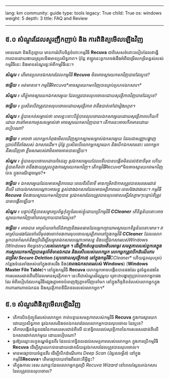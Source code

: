 

---

lang: km
community: guide
type: tools
legacy: True
child: True
os: windows
weight: 5
depth: 3
title: FAQ and Review

---

## ៥.០ សំណួរដែលសួរញឹកញាប់ និង ការពិនិត្យមើលឡើងវិញ ##

អេលេណា និងនីកូឡាយ មានការរំភើបចិត្តចំពោះកម្មវិធី **Recuva** ជាពិសេសចំពោះរបៀបដែលវាធ្វើការបានដោយងាយស្រួលនិងមានប្រសិទ្ធភាព។ ប៉ុន្តែ ឥឡូវនេះពួកគេចង់ដឹងអំពីជម្រើសកម្រិតខ្ពស់របស់កម្មវិធីនេះ និងមានសំណួរខ្លះអំពីកម្មវិធីនេះ។

<div class="background" markdown="1">

***សំណួរ** ៖ តើមានប្រភេទឯកសារដែលកម្មវិធី **Recuva** មិនអាចស្តារយកមកវិញបានដែរឬទេ?*

***ចម្លើយ** ៖ អត់មានទេ។ កម្មវិធី**Recuva**អាចស្តារយកមកវិញបានគ្រប់ប្រភេទឯកសារ។*

***សំណួរ** ៖ តើខ្ញុំអាចស្តារយកឯកសារមួយ ដែលត្រូវបានលុបចោលដោយសុវត្ថិភាពវិញបានដែរឬទេ?*

***ចម្លើយ** ៖ ប្រសិនបើវាត្រូវបានលុបចោលដោយសុវត្ថិភាព វានឹងបាត់ទៅជារៀងរហូត។*

***សំណួរ** ៖ ខ្ញុំបានកត់សម្គាល់ថា ពេលខ្លះទោះបីខ្ញុំបានលុបចោលឯកសារមួយដោយសុវត្ថិភាពហើយក៏ដោយ វានៅមានការគូសសម្គាល់ថា អាចស្តារយកមកវិញបាន។ តើការនេះអាចកើតមានដោយរបៀបណា?*

***ចម្លើយ** ៖ អាចថា លោកអ្នកកំពុងមើលឃើញស្លាកស្នាមសម្គាល់ឯកសារមួយ ដែលជាសញ្ញាបង្ហាញប្រាប់ពីទីតាំងរបស់     ឯកសារដើម។ ប៉ុន្តែ ប្រសិនបើលោកអ្នកស្តារយក និងបើកឯកសារនោះ លោកអ្នកនឹងឃើញថា ខ្លឹមសាររបស់វាមិនអាចអានបានឡើយ។*

***សំណួរ** ៖ ខ្ញុំបានលុបចោលដោយចៃដន្យ នូវឯកសារមួយដែលទើបបានបង្កើតមិនដល់៥នាទីមុន ហើយខ្ញុំបានគិតថា វានឹងងាយស្រួលក្នុងការស្តារយកមកវិញ។ តើកម្មវិធី**Recuva**មិនអាចស្តារយកវាមកវិញបាន ក្នុងករណីដូចម្តេច?*

***ចម្លើយ** ៖ ឯកសារមួយដែលមានអត្ថិភាពរយៈពេលពីរបីនាទី មានកម្រិតឱកាសត្រូវបានសរសេរជាន់ពីលើ ដោយឯកសារបណ្តោះអាសន្ន ខ្ពស់ជាងឯកសារដែលមានអត្ថិភាពរយៈពេលវែងជាងនេះ។ កម្មវិធី **Recuva** មិនងាយស្តារយកមកវិញបាន នូវឯកសារដែលត្រូវបានលុបចោលស្ទើរតែភ្លាមៗបន្ទាប់ពីត្រូវបានបង្កើតឡើយ។*  

***សំណួរ** ៖ បន្ទាប់ពីខ្ញុំបានសម្អាតប្រព័ន្ធកុំព្យូទ័ររបស់ខ្ញុំដោយប្រើកម្មវិធី **CCleaner** តើទិន្នន័យនោះអាចស្តារយកមកវិញនៅពេលក្រោយបានដែរឬទេ?*

***ចម្លើយ** ៖ អាចបាន អាស្រ័យទៅលើជំនាញនិងធនធានដែលអ្នកព្យាយាមស្តារយកទិន្នន័យនោះមាន។ វាអាស្រ័យផងដែរទៅលើមុខងារទាក់ទងការលុបចោលសុវត្ថិភាពនៅក្នុងកម្មវិធី **CCleaner** ដែលលោកអ្នកបានកំណត់និងប្រើដើម្បីសម្អាតឯកសារបណ្តោះអាសន្ន និង**បញ្ជីឯកសាររបស់Windows (Windows Registry)**របស់លោកអ្នក ។ ដើម្បីកាត់បន្ថយជាអតិបរមានូវ សមត្ថភាពរបស់ពួកគេក្នុងការស្តារយកមកវិញបាននូវព័ត៌មានឯកជន និងរសើបរបស់លោកអ្នក លោកអ្នកត្រូវបើកដំណើរការជម្រើស Secure Deletion (លុបចោលសុវត្ថិភាព) នៅក្នុងកម្មវិធី**CCleaner** ហើយជូតលុបគ្រប់កន្លែងទំនេរទាំងអស់នៅក្នុងថាសរឹង និង(**តារាងឯកសារមេរបស់ Windows**) (**Windows Master File Table**)។ នៅក្នុងកម្មវិធី **Recuva** លោកអ្នកអាចបង្កើនបានផងដែរ នូវចំនួនដងនៃការសរសេរជាន់ពីលើដែលមានសុវត្ថិភាព។ នេះគឺជាសំណួរដ៏ល្អមួយ ព្រោះវាបង្ហាញប្រាប់លោកអ្នកផងដែរ អំពីរបៀបដែលកម្មវិធីផ្សេងគ្នាអាចបំពេញឱ្យគ្នាទៅវិញទៅមក នៅក្នុងកិច្ចខិតខំរបស់លោកអ្នកក្នុងការការពារភាពឯកជន និងសុវត្ថិភាពឌីជីតថលរបស់លោកអ្នក។*

</div>

## ៥.១ សំណួរពិនិត្យមើលឡើងវិញ ##

- តើការបិទកុំព្យូទ័ររបស់លោកអ្នក កាត់បន្ថយសមត្ថភាពរបស់កម្មវិធី **Recuva** ក្នុងការស្តារយកដោយប្រសិទ្ធភាព នូវឯកសារនិងថតឯកសារដែលលោកអ្នកបានលុបចោល ដែរឬទេ?
- តើការបង្កើនចំនួនដងនៃការសរសេរជាន់ពីលើ ជះឥទ្ធិពលដល់សុវត្ថិភាពនៃការសរសេរជាន់ពីលើឯកសារជាក់លាក់មួយ ដោយរបៀបណា?
- ចូរឱ្យឈ្មោះលក្ខខណ្ឌចំនួនពីរ ដែលជះឥទ្ធិពលដល់សមត្ថភាពរបស់លោកអ្នក ក្នុងការប្រើកម្មវិធី **Recuva** ដើម្បីស្តារយកបានដោយជោគជ័យនូវឯកសារដែលត្រូវបានលុបចោល។
- មានមធ្យោបាយចំនួនពីរ ដើម្បីបើកដំណើរការ *Deep Scan* (*ស្គែនលម្អិត*) នៅក្នុងកម្មវិធី**Recuva**។ តើមធ្យោបាយទាំងពីរនោះគឺអ្វីខ្លះ? 	
- តើក្នុងកាលៈទេសៈណាខ្លះដែលលោកអ្នកគួរប្រើ *Recuva Wizard* នៅពេលស្គែនរកឯកសារដែលត្រូវបានលុបចោល?


